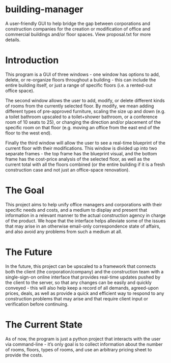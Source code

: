 # building-manager
A user-friendly GUI to help bridge the gap between corporations and construction companies for the creation or modification of office and commercial buildings and/or floor spaces. View proposal.txt for more details.

# Introduction
This program is a GUI of three windows - one window has options to add, delete, or re-organize floors throughout a building - this can include the entire building itself, or just a range of specific floors (i.e. a rented-out office space). 

The second window allows the user to add, modify, or delete different kinds of rooms from the currently selected floor. By modify, we mean adding different types of pre-approved furniture, scaling the size up and down (e.g. a toilet bathroom upscaled to a toilet+shower bathroom, or a conference room of 10 seats to 25), or changing the direction and/or placement of the specific room on that floor (e.g. moving an office from the east end of the floor to the west end). 

Finally the third window will allow the user to see a real-time blueprint of the current floor with their modifications. This window is divided up into two separate frames - the top frame has the blueprint visual, and the bottom frame has the cost-price analysis of the selected floor, as well as the current total with all the floors combined (or the entire building if it is a fresh construction case and not just an office-space renovation).

# The Goal
This project aims to help unify office managers and corporations with their specific needs and costs, and a medium to display and present that information in a relevant manner to the actual construction agency in charge of the product. We hope that the interface helps alleviate some of the issues that may arise in an otherwise email-only correspondence state of affairs, and also avoid any problems from such a medium at all.

# The Future
In the future, this project can be upscaled to a framework that connects both the client (the corporation/company) and the construction team with a single-sign-on online interface that provides real-time updates pushed by the client to the server, so that any changes can be easily and quickly conveyed - this will also help keep a record of all demands, agreed-upon prices, deals, as well as provide a quick and efficient way to respond to any construction problems that may arise and that require client input or verification before continuing.

# The Current State
As of now, the program is just a python project that interacts with the user via command-line - it’s only goal is to collect information about the number of rooms, floors, types of rooms, and use an arbitrary pricing sheet to provide the costs. 
